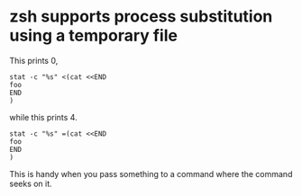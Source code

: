# zsh supports process substitution using a temporary file

This prints 0,

```
stat -c "%s" <(cat <<END
foo
END
)
```

while this prints 4.

```
stat -c "%s" =(cat <<END
foo
END
)
```

This is handy when you pass something to a command where the command seeks on it.
